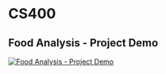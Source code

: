 # CS400

## Food Analysis - Project Demo

[![Food Analysis - Project Demo](https://i9.ytimg.com/vi/ELissurlKzw/mq3.jpg?sqp=CMrB-vIF&rs=AOn4CLBdGz2gOTSxA8hHPh_EQRiRgcwR2Q)](https://www.youtube.com/watch?v=ELissurlKzw)
